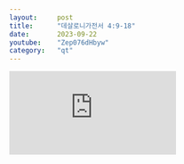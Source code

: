 ```yaml
---
layout:     post
title:      "데살로니가전서 4:9-18"
date:       2023-09-22
youtube:    "Zep076dHbyw"
category:   "qt"
---
```


<div class="youtube">
    <iframe src="https://www.youtube.com/embed/Zep076dHbyw" title="YouTube video player" frameborder="0" allow="accelerometer; autoplay; clipboard-write; encrypted-media; gyroscope; picture-in-picture; web-share" allowfullscreen></iframe>
</div>